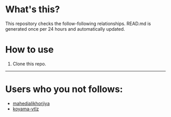 # What's this?
This repository checks the follow-following relationships.
READ.md is generated once per 24 hours and automatically updated.
# How to use
1. Clone this repo.
 
 --- 
 
 # Users who you not follows: 
  
- [mahedialikhorjiya](https://github.com/mahedialikhorjiya/) 
- [koyama-vtlz](https://github.com/koyama-vtlz/) 
